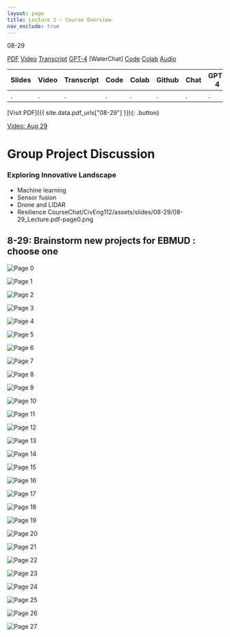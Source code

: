 ```yaml
---
layout: page
title: Lecture 2 – Course Overview
nav_exclude: true
---
```

08-29

[PDF]()
[Video]()
[Transcript]()
[GPT-4]()
[WaterChat]
[Code]()
[Colab]()
[Audio]()

| Slides | Video | Transcript | Code | Colab | Github | Chat | GPT-4 | LLaMA | Galactica |
| ------ | ----- | ---------- | ---- | ----- | ------ | ---- | ----- | ----- | --------- |
| .      | .     | .          | .    | .     | .      | .    | .     | .     | .          |

[Visit PDF]({{ site.data.pdf_urls["08-29"] }}){: .button}

[Video: Aug 29](https://kaf.berkeley.edu/media/t/1_kd00vhf3/269232482)

# Group Project Discussion
### Exploring Innovative Landscape
- Machine learning
- Sensor fusion
- Drone and LIDAR
- Resilience
CourseChat/CivEng112/assets/slides/08-29/08-29_Lecture.pdf-page0.png
## 8-29: Brainstorm new projects for EBMUD : choose one

![Page 0]( /CivEng112/assets/slides/08-29/08-29_Lecture.pdf-page0.png )

![Page 1]( /CivEng112/assets/slides/08-29/08-29_Lecture.pdf-page1.png )

![Page 2]( /CivEng112/assets/slides/08-29/08-29_Lecture.pdf-page2.png )

![Page 3]( /CivEng112/assets/slides/08-29/08-29_Lecture.pdf-page3.png )

![Page 4]( /CivEng112/assets/slides/08-29/08-29_Lecture.pdf-page4.png )

![Page 5]( /CivEng112/assets/slides/08-29/08-29_Lecture.pdf-page5.png )

![Page 6]( /CivEng112/assets/slides/08-29/08-29_Lecture.pdf-page6.png )

![Page 7]( /CivEng112/assets/slides/08-29/08-29_Lecture.pdf-page7.png )

![Page 8]( /CivEng112/assets/slides/08-29/08-29_Lecture.pdf-page8.png )

![Page 9]( /CivEng112/assets/slides/08-29/08-29_Lecture.pdf-page9.png )

![Page 10]( /CivEng112/assets/slides/08-29/08-29_Lecture.pdf-page10.png )


![Page 11]( /CivEng112/assets/slides/08-29/08-29_Lecture.pdf-page11.png )

![Page 12]( /CivEng112/assets/slides/08-29/08-29_Lecture.pdf-page12.png )

![Page 13]( /CivEng112/assets/slides/08-29/08-29_Lecture.pdf-page13.png )

![Page 14]( /CivEng112/assets/slides/08-29/08-29_Lecture.pdf-page14.png )

![Page 15]( /CivEng112/assets/slides/08-29/08-29_Lecture.pdf-page15.png )

![Page 16]( /CivEng112/assets/slides/08-29/08-29_Lecture.pdf-page16.png )

![Page 17]( /CivEng112/assets/slides/08-29/08-29_Lecture.pdf-page17.png )

![Page 18]( /CivEng112/assets/slides/08-29/08-29_Lecture.pdf-page18.png )

![Page 19]( /CivEng112/assets/slides/08-29/08-29_Lecture.pdf-page19.png )

![Page 20]( /CivEng112/assets/slides/08-29/08-29_Lecture.pdf-page20.png )

![Page 21]( /CivEng112/assets/slides/08-29/08-29_Lecture.pdf-page21.png )

![Page 22]( /CivEng112/assets/slides/08-29/08-29_Lecture.pdf-page22.png )

![Page 23]( /CivEng112/assets/slides/08-29/08-29_Lecture.pdf-page23.png )

![Page 24]( /CivEng112/assets/slides/08-29/08-29_Lecture.pdf-page24.png )

![Page 25]( /CivEng112/assets/slides/08-29/08-29_Lecture.pdf-page25.png )

![Page 26]( /CivEng112/assets/slides/08-29/08-29_Lecture.pdf-page26.png )

![Page 27]( /CivEng112/assets/slides/08-29/08-29_Lecture.pdf-page27.png )


